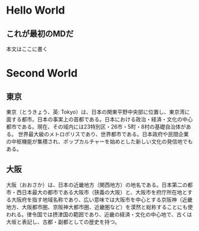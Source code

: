 # Hello World
## これが最初のMDだ
本文はここに書く



# Second World
## 東京
東京（とうきょう、英: Tokyo）は、日本の関東平野中央部に位置し、東京湾に面する都市。日本の事実上の首都である。日本における政治・経済・文化の中心都市である。現在、その域内には23特別区・26市・5町・8村の基礎自治体がある。
世界最大級のメトロポリスであり、世界都市である。日本政府や民間企業の中枢機能が集積され、ポップカルチャーを始めとした新しい文化の発信地でもある。

## 大阪
大阪（おおさか）は、日本の近畿地方（関西地方）の地名である。日本第二の都市・西日本最大の都市である大阪市（狭義の大阪）と、大阪市を府庁所在地とする大阪府を指す地域名称であり、広い意味では大阪市を中心とする京阪神（近畿地方、大阪都市圏、京阪神大都市圏、近畿圏など）を漠然と総称することにも使われる。律令国では摂津国の範囲であり、近畿の経済・文化の中心地で、古くは大坂と表記し、古都・副都としての歴史を持つ。
